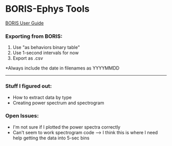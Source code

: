 
# BORIS-Ephys Tools
[BORIS User Guide](https://boris.readthedocs.io/en/latest/)

### Exporting from BORIS:
1. Use "as behaviors binary table"
2. Use 1-second intervals for now
3. Export as .csv

*Always include the date in filenames as YYYYMMDD

---
### Stuff I figured out:
- How to extract data by type
- Creating power spectrum and spectrogram

### Open Issues:
- I'm not sure if I plotted the power spectra correctly
- Can't seem to work spectrogram code --> I think this is where I need help getting the data into 5-sec bins
